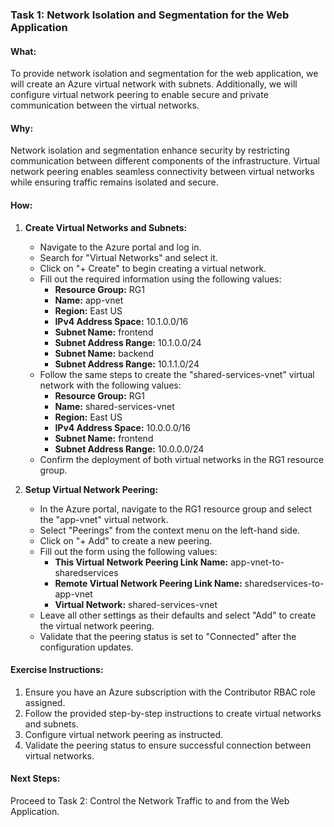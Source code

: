 ### Task 1: Network Isolation and Segmentation for the Web Application

#### What:
To provide network isolation and segmentation for the web application, we will create an Azure virtual network with subnets. Additionally, we will configure virtual network peering to enable secure and private communication between the virtual networks.

#### Why:
Network isolation and segmentation enhance security by restricting communication between different components of the infrastructure. Virtual network peering enables seamless connectivity between virtual networks while ensuring traffic remains isolated and secure.

#### How:

1. **Create Virtual Networks and Subnets:**
   - Navigate to the Azure portal and log in.
   - Search for "Virtual Networks" and select it.
   - Click on "+ Create" to begin creating a virtual network.
   - Fill out the required information using the following values:
     - **Resource Group:** RG1
     - **Name:** app-vnet
     - **Region:** East US
     - **IPv4 Address Space:** 10.1.0.0/16
     - **Subnet Name:** frontend
     - **Subnet Address Range:** 10.1.0.0/24
     - **Subnet Name:** backend
     - **Subnet Address Range:** 10.1.1.0/24
   - Follow the same steps to create the "shared-services-vnet" virtual network with the following values:
     - **Resource Group:** RG1
     - **Name:** shared-services-vnet
     - **Region:** East US
     - **IPv4 Address Space:** 10.0.0.0/16
     - **Subnet Name:** frontend
     - **Subnet Address Range:** 10.0.0.0/24
   - Confirm the deployment of both virtual networks in the RG1 resource group.

2. **Setup Virtual Network Peering:**
   - In the Azure portal, navigate to the RG1 resource group and select the "app-vnet" virtual network.
   - Select "Peerings" from the context menu on the left-hand side.
   - Click on "+ Add" to create a new peering.
   - Fill out the form using the following values:
     - **This Virtual Network Peering Link Name:** app-vnet-to-sharedservices
     - **Remote Virtual Network Peering Link Name:** sharedservices-to-app-vnet
     - **Virtual Network:** shared-services-vnet
   - Leave all other settings as their defaults and select "Add" to create the virtual network peering.
   - Validate that the peering status is set to "Connected" after the configuration updates.

#### Exercise Instructions:
1. Ensure you have an Azure subscription with the Contributor RBAC role assigned.
2. Follow the provided step-by-step instructions to create virtual networks and subnets.
3. Configure virtual network peering as instructed.
4. Validate the peering status to ensure successful connection between virtual networks.

#### Next Steps:
Proceed to Task 2: Control the Network Traffic to and from the Web Application.